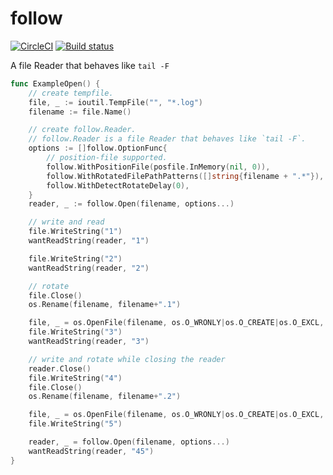 # follow
[![CircleCI](https://circleci.com/gh/kei2100/follow.svg?style=svg)](https://circleci.com/gh/kei2100/follow)
[![Build status](https://ci.appveyor.com/api/projects/status/yeisq4p3nfghx4j3/branch/master?svg=true)](https://ci.appveyor.com/project/kei2100/follow/branch/master)

A file Reader that behaves like `tail -F`

```go
func ExampleOpen() {
	// create tempfile.
	file, _ := ioutil.TempFile("", "*.log")
	filename := file.Name()

	// create follow.Reader.
	// follow.Reader is a file Reader that behaves like `tail -F`.
	options := []follow.OptionFunc{
		// position-file supported.
		follow.WithPositionFile(posfile.InMemory(nil, 0)),
		follow.WithRotatedFilePathPatterns([]string{filename + ".*"}),
		follow.WithDetectRotateDelay(0),
	}
	reader, _ := follow.Open(filename, options...)

	// write and read
	file.WriteString("1")
	wantReadString(reader, "1")

	file.WriteString("2")
	wantReadString(reader, "2")

	// rotate
	file.Close()
	os.Rename(filename, filename+".1")

	file, _ = os.OpenFile(filename, os.O_WRONLY|os.O_CREATE|os.O_EXCL, 0600)
	file.WriteString("3")
	wantReadString(reader, "3")

	// write and rotate while closing the reader
	reader.Close()
	file.WriteString("4")
	file.Close()
	os.Rename(filename, filename+".2")

	file, _ = os.OpenFile(filename, os.O_WRONLY|os.O_CREATE|os.O_EXCL, 0600)
	file.WriteString("5")

	reader, _ = follow.Open(filename, options...)
	wantReadString(reader, "45")
}
```
